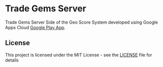 # Trade Gems Server

Trade Gems Server Side of the Geo Score System developed using Google Apps Cloud [Google Play App](https://play.google.com/store/apps/details?hl=en-gb&id=com.luminia.tradegems).

## License

This project is licensed under the MIT License - see the [LICENSE](LICENSE) file for details
